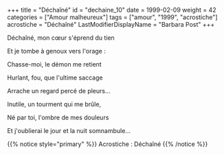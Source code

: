 +++
title = "Déchaîné"
id = "dechaine_10"
date = 1999-02-09
weight = 42
categories = ["Amour malheureux"]
tags = ["amour", "1999", "acrostiche"]
acrostiche = "Déchaîné"
LastModifierDisplayName = "Barbara Post"
+++

Déchaîné, mon cœur s'éprend du tien

Et je tombe à genoux vers l'orage :

Chasse-moi, le démon me retient

Hurlant, fou, que l'ultime saccage

Arrache un regard percé de pleurs...

Inutile, un tourment qui me brûle,

Né par toi, l'ombre de mes douleurs

Et j'oublierai le jour et la nuit somnambule...

{{% notice style="primary" %}}
Acrostiche : Déchaîné
{{% /notice %}}
